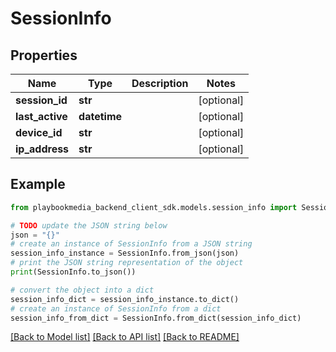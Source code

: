 # SessionInfo


## Properties

Name | Type | Description | Notes
------------ | ------------- | ------------- | -------------
**session_id** | **str** |  | [optional] 
**last_active** | **datetime** |  | [optional] 
**device_id** | **str** |  | [optional] 
**ip_address** | **str** |  | [optional] 

## Example

```python
from playbookmedia_backend_client_sdk.models.session_info import SessionInfo

# TODO update the JSON string below
json = "{}"
# create an instance of SessionInfo from a JSON string
session_info_instance = SessionInfo.from_json(json)
# print the JSON string representation of the object
print(SessionInfo.to_json())

# convert the object into a dict
session_info_dict = session_info_instance.to_dict()
# create an instance of SessionInfo from a dict
session_info_from_dict = SessionInfo.from_dict(session_info_dict)
```
[[Back to Model list]](../README.md#documentation-for-models) [[Back to API list]](../README.md#documentation-for-api-endpoints) [[Back to README]](../README.md)


